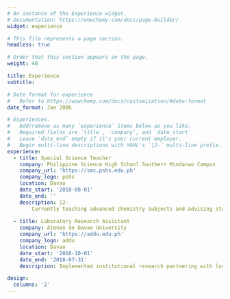 ```yaml
---
# An instance of the Experience widget.
# Documentation: https://wowchemy.com/docs/page-builder/
widget: experience

# This file represents a page section.
headless: true

# Order that this section appears on the page.
weight: 40

title: Experience
subtitle:

# Date format for experience
#   Refer to https://wowchemy.com/docs/customization/#date-format
date_format: Jan 2006

# Experiences.
#   Add/remove as many `experience` items below as you like.
#   Required fields are `title`, `company`, and `date_start`.
#   Leave `date_end` empty if it's your current employer.
#   Begin multi-line descriptions with YAML's `|2-` multi-line prefix.
experience:
  - title: Special Science Teacher
    company: Philippine Science High School Southern Mindanao Campus
    company_url: 'https://smc.pshs.edu.ph'
    company_logo: pshs
    location: Davao
    date_start: '2018-08-01'
    date_end: ''
    description: |2-
        Currently teaching advanced chemistry subjects and advising student STEM research studies. Overseeing the proper implementation of the Research 2 curriculum by supervising research advisers across 91 Grade 11 students.
        
  - title: Laboratory Research Assistant
    company: Ateneo de Davao University
    company_url: 'https://addu.edu.ph'
    company_logo: addu
    location: Davao
    date_start: '2016-10-01'
    date_end: '2018-07-31'
    description: Implemented institutional research partnering with local pineapple processing cooperative leading to a utility model. Instructed a Physical Chemistry laboratory course. Operated the Scanning Electron Microscope for student research and external clients.

design:
  columns: '2'
---
```

